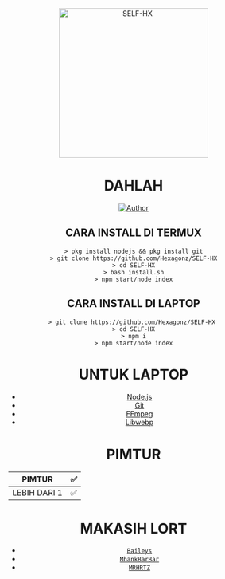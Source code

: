 <div align="center">
<img src="https://i.ibb.co/qCHNd0j/36fa310d84b9844bbea4eaf9d6462eed5d6127c6.jpg" alt="SELF-HX" width="300" />


# DAHLAH

>
>
>

<p align="center">
  <a href="https://github.com/Hexagonz"><img title="Author" src="https://img.shields.io/badge/Author-Hexagonz-red.svg?style=for-the-badge&logo=github" /></a>
</p>

## CARA INSTALL DI TERMUX
```
> pkg install nodejs && pkg install git
> git clone https://github.com/Hexagonz/SELF-HX
> cd SELF-HX
> bash install.sh
> npm start/node index
```
## CARA INSTALL DI LAPTOP
```
> git clone https://github.com/Hexagonz/SELF-HX 
> cd SELF-HX
> npm i
> npm start/node index
```

# UNTUK LAPTOP
* [Node.js](https://nodejs.org/en/)
* [Git](https://git-scm.com/downloads)
* [FFmpeg](https://github.com/BtbN/FFmpeg-Builds/releases/download/autobuild-2020-12-08-13-03/ffmpeg-n4.3.1-26-gca55240b8c-win64-gpl-4.3.zip)
* [Libwebp](https://developers.google.com/speed/webp/download)

# PIMTUR

| PIMTUR |✅|
| ------------- | ------------- |
| LEBIH DARI 1 |✅|


  # MAKASIH LORT
* [`Baileys`](https://github.com/adiwajshing/Baileys)
* [`MhankBarBar`](https://github.com/MhankBarBar)
* [`MRHRTZ`](https://github.com/MRHRTZ)
  
  
